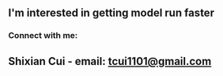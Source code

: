 ## I'm interested in getting model run faster

### Connect with me: 
## Shixian Cui - email: tcui1101@gmail.com

